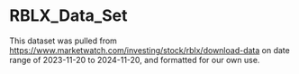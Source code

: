 # RBLX_Data_Set

This dataset was pulled from https://www.marketwatch.com/investing/stock/rblx/download-data on date range of 2023-11-20 to 2024-11-20, and formatted for our own use.
